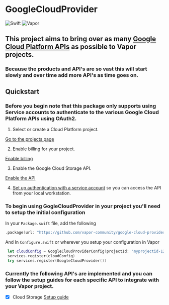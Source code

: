 # GoogleCloudProvider

![Swift](http://img.shields.io/badge/swift-4.1-brightgreen.svg)
![Vapor](http://img.shields.io/badge/vapor-3.0-brightgreen.svg)

## This project aims to bring over as many [Google Cloud Platform APIs](https://cloud.google.com/products/) as possible to Vapor projects.

### Because the products and API's are so vast this will start slowly and over time add more API's as time goes on.

## Quickstart

### Before you begin note that this package only supports using Service accounts to authenticate to the various Google Cloud Platform APIs using OAuth2.

1.  Select or create a Cloud Platform project.

[Go to the projects page][projects]

2.  Enable billing for your project.

[Enable billing][billing]

3.  Enable the Google Cloud Storage API.

[Enable the API][enable_api]

4.  [Set up authentication with a service account][auth] so you can access the
API from your local workstation.

[projects]: https://console.cloud.google.com/project
[billing]: https://support.google.com/cloud/answer/6293499#enable-billing
[enable_api]: https://console.cloud.google.com/flows/enableapi?apiid=storage-api.googleapis.com
[auth]: https://cloud.google.com/docs/authentication/getting-started


### To begin using GogleCloudProvider in your project you'll need to setup the initial configuration

In your `Package.swift` file, add the following

```swift
.package(url: "https://github.com/vapor-community/google-cloud-provider.git", from: "0.0.1")
```

And In `Configure.swift` or wherever you setup your configuration in Vapor

```swift
 let cloudConfig = GoogleCloudProviderConfig(projectId: "myprojectid-12345", rsaPrivateKey: "privatekey from your service account")
 services.register(cloudConfig) 
 try services.register(GoogleCloudProvider())
```

### Currently the following API's are implemented and you can follow the setup guides for each specific API to integrate with your Vapor project.
* [x] Cloud Storage [Setup guide](https://github.com/Andrewangeta/GoogleCloudProvider/tree/master/Sources/GoogleCloudProvider/Storage/README.md)
